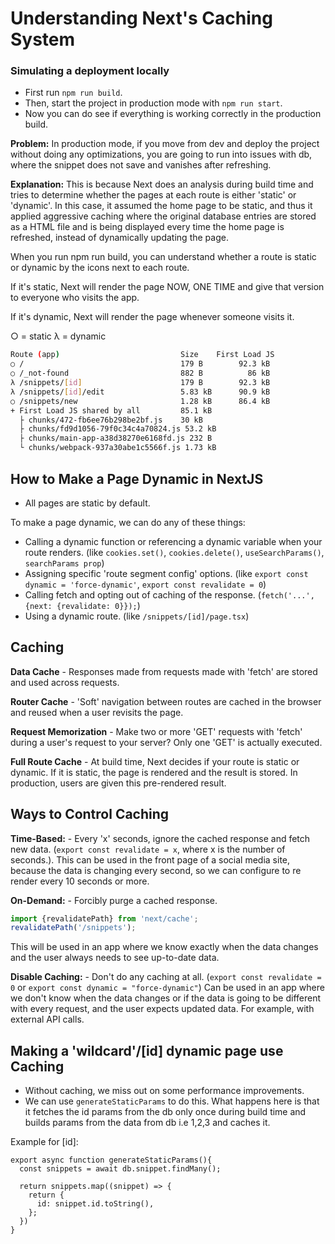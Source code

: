 # Understanding Next's Caching System

### Simulating a deployment locally
- First run `npm run build`.
- Then, start the project in production mode with `npm run start`.
- Now you can do see if everything is working correctly in the production build.

**Problem:**
In production mode, if you move from dev and deploy the project without doing any optimizations, you are going to run into issues with db, where the snippet does not save and vanishes after refreshing.

**Explanation:** This is because Next does an analysis during build time and tries to determine whether the pages at each route is either 'static' or 'dynamic'. In this case, it assumed the home page to be static, and thus it applied aggressive caching where the original database entries are stored as a HTML file and is being displayed every time the home page is refreshed, instead of dynamically updating the page.

When you run npm run build, you can understand whether a route is static or dynamic by the icons next to each route.

If it's static, Next will render the page NOW, ONE TIME and give that version to everyone who visits the app.

If it's dynamic, Next will render the page whenever someone visits it.

○ = static
λ = dynamic

```bash
Route (app)                           Size    First Load JS
○ /                                   179 B        92.3 kB
○ /_not-found                         882 B          86 kB
λ /snippets/[id]                      179 B        92.3 kB
λ /snippets/[id]/edit                 5.83 kB      90.9 kB
○ /snippets/new                       1.28 kB      86.4 kB
+ First Load JS shared by all         85.1 kB
  ├ chunks/472-fb6ee76b298be2bf.js    30 kB
  ├ chunks/fd9d1056-79f0c34c4a70824.js 53.2 kB
  ├ chunks/main-app-a38d38270e6168fd.js 232 B
  └ chunks/webpack-937a30abe1c5566f.js 1.73 kB
```

## How to Make a Page Dynamic in NextJS
- All pages are static by default.

To make a page dynamic, we can do any of these things:
- Calling a dynamic function or referencing a dynamic variable when your route renders. (like `cookies.set()`, `cookies.delete()`, `useSearchParams()`, `searchParams prop`)
- Assigning specific 'route segment config' options. (like `export const dynamic = 'force-dynamic'`, `export const revalidate = 0`)
- Calling fetch and opting out of caching of the response. (`fetch('...', {next: {revalidate: 0}});`)
- Using a dynamic route. (like `/snippets/[id]/page.tsx`)

## Caching
**Data Cache** - Responses made from requests made with 'fetch' are stored and used across requests.

**Router Cache** - 'Soft' navigation between routes are cached in the browser and reused when a user revisits the page.

**Request Memorization** - Make two or more 'GET' requests with 'fetch' during a user's request to your server? Only one 'GET' is actually executed.

**Full Route Cache** - At build time, Next decides if your route is static or dynamic. If it is static, the page is rendered and the result is stored. In production, users are given this pre-rendered result.

## Ways to Control Caching
**Time-Based:** - Every 'x' seconds, ignore the cached response and fetch new data. (`export const revalidate = x`, where x is the number of seconds.). This can be used in the front page of a social media site, because the data is changing every second, so we can configure to re render every 10 seconds or more.

**On-Demand:** - Forcibly purge a cached response.
```jsx
import {revalidatePath} from 'next/cache';
revalidatePath('/snippets');
```
This will be used in an app where we know exactly when the data changes and the user always needs to see up-to-date data.

**Disable Caching:** - Don't do any caching at all. (`export const revalidate = 0` or `export const dynamic = "force-dynamic"`)
Can be used in an app where we don't know when  the data changes or if the data is going to be different with every request, and the user expects updated data. For example, with external API calls.

## Making a 'wildcard'/[id] dynamic page use Caching
- Without caching, we miss out on some performance improvements.
- We can use `generateStaticParams` to do this.
What happens here is that it fetches the id params from the db only once during build time and builds params from the data from db i.e 1,2,3 and caches it.

Example for [id]:
```tsx
export async function generateStaticParams(){
  const snippets = await db.snippet.findMany();

  return snippets.map((snippet) => {
    return {
      id: snippet.id.toString(),
    };
  })
}
```
